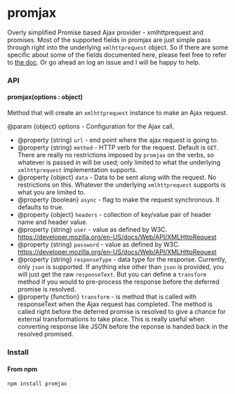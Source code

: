 promjax
=======

Overly simplified Promise based Ajax provider - xmlhttprequest and promises.  Most of the supported fields in promjax are just simple pass through right into the underlying `xmlhttprequest` object.  So if there are some specific about some of the fields documented here, please feel free to refer to [the doc](https://developer.mozilla.org/en-US/docs/Web/API/XMLHttpRequest).  Or go ahead an log an issue and I will be happy to help.


### API

#### promjax(options : object)

Method that will create an `xmlhttprequest` instance to make an Ajax request.

@param {object} options - Configuration for the Ajax call.

- @property {string} `url` - end point where the ajax request is going to.
- @property {string} `method` - HTTP verb for the request. Default is `GET`.  There are really no restrictions imposed by `promjax` on the verbs, so whatever is passed in will be used; only limited to what the underlying `xmlhttprequest` implementation supports.
- @property {object} `data` - Data to be sent along with the request.  No restrictions on this.  Whatever the underlying `xmlhttprequest` supports is what you are limited to.
- @property {boolean} `async` - flag to make the request synchronous.  It defaults to true.
- @property {object} `headers` - collection of key/value pair of header name and header value.
- @property {string} `user` - value as defined by W3C. https://developer.mozilla.org/en-US/docs/Web/API/XMLHttpRequest
- @property {string} `password` - value as defined by W3C. https://developer.mozilla.org/en-US/docs/Web/API/XMLHttpRequest
- @property {string} `responseType` - data type for the response.  Currently, only `json` is supported.  If anything else other than `json` is provided, you will just get the raw `responseText`.  But you can define a `transform` method if you would to pre-process the response before the deferred promise is resolved.
- @property {function} `transform` - is method that is called with responseText when the Ajax request has completed. The method is called right before the deferred promise is resolved to give a chance for external transformations to take place.  This is really useful when converting response like JSON before the reponse is handed back in the resolved promised.


### Install

#### From npm

```
npm install promjax
```
